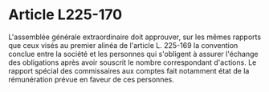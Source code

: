 # Article L225-170

L'assemblée générale extraordinaire doit approuver, sur les mêmes rapports que ceux visés au premier alinéa de l'article L. 225-169 la convention conclue entre la société et les personnes qui s'obligent à assurer l'échange des obligations après avoir souscrit le nombre correspondant d'actions. Le rapport spécial des commissaires aux comptes fait notamment état de la rémunération prévue en faveur de ces personnes.
